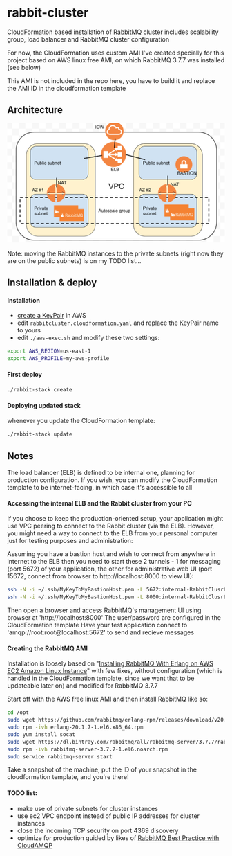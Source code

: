 # rabbit-cluster

CloudFormation based installation of [RabbitMQ](https://www.rabbitmq.com/) cluster
includes scalability group, load balancer and RabbitMQ cluster configuration

For now, the CloudFormation uses custom AMI I've created specially for this project
based on AWS linux free AMI, on which RabbitMQ 3.7.7 was installed (see below)

This AMI is not included in the repo here, you have to build it and replace the AMI
ID in the cloudformation template

## Architecture

![alt text](./images/architecture.png)

Note: moving the RabbitMQ instances to the private subnets (right now they are
on the public subnets) is on my TODO list...

## Installation & deploy

#### Installation
- [create a KeyPair](https://docs.aws.amazon.com/AWSEC2/latest/UserGuide/ec2-key-pairs.html) in AWS
- edit ```rabbitcluster.cloudformation.yaml``` and replace the KeyPair name to yours
- edit ```./aws-exec.sh``` and modify these two settings:

```bash
export AWS_REGION=us-east-1
export AWS_PROFILE=my-aws-profile
```

#### First deploy
```bash
./rabbit-stack create
```

#### Deploying updated stack

whenever you update the CloudFormation template:

```bash
./rabbit-stack update
```

## Notes

The load balancer (ELB) is defined to be internal one, planning for production
configuration. If you wish, you can modify the CloudFormation template to be
internet-facing, in which case it's accessible to all

#### Accessing the internal ELB and the Rabbit cluster from your PC

If you choose to keep the production-oriented setup, your application might use
VPC peering to connect to the Rabbit cluster (via the ELB). However, you might need 
a way to connect to the ELB from your personal computer just for testing purposes
and administration:

Assuming you have a bastion host and wish to connect from anywhere in internet to the ELB
then you need to start these 2 tunnels - 1 for messaging (port 5672) of your application,
the other for administrative web UI (port 15672, connect from browser to http://localhost:8000
to view UI):

```bash
ssh -N -i ~/.ssh/MyKeyToMyBastionHost.pem -L 5672:internal-RabbitClusrLB-1649447701.us-east-1.elb.amazonaws.com:5672 ec2-user@my-bastion-host &
ssh -N -i ~/.ssh/MyKeyToMyBastionHost.pem -L 8000:internal-RabbitClusrLB-1649447701.us-east-1.elb.amazonaws.com:15672 ec2-user@my-bastion-host &
```

Then open a browser and access RabbitMQ's management UI using browser at 'http://localhost:8000'
The user/password are configured in the CloudFormation template
Have your test application connect to 'amqp://root:root@localhost:5672' to send and
recieve messages

#### Creating the RabbitMQ AMI

Installation is loosely based on "[Installing RabbitMQ With Erlang on AWS EC2 Amazon Linux Instance](https://dzone.com/articles/installing-rabbitmq-37-along-with-erlang-version-2)" 
with few fixes, without configuration (which is handled in the CloudFormation template, since we want that to
be updateable later on) and modified for RabbitMQ 3.7.7

Start off with the AWS free linux AMI and then install RabbitMQ like so:

```bash
cd /opt
sudo wget https://github.com/rabbitmq/erlang-rpm/releases/download/v20.1.7/erlang-20.1.7-1.el6.x86_64.rpm
sudo rpm -ivh erlang-20.1.7-1.el6.x86_64.rpm
sudo yum install socat
sudo wget https://dl.bintray.com/rabbitmq/all/rabbitmq-server/3.7.7/rabbitmq-server-3.7.7-1.el6.noarch.rpm
sudo rpm -ivh rabbitmq-server-3.7.7-1.el6.noarch.rpm
sudo service rabbitmq-server start
```

Take a snapshot of the machine, put the ID of your snapshot in the cloudformation template, and you're there!

#### TODO list:
* make use of private subnets for cluster instances
* use ec2 VPC endpoint instead of public IP addresses for cluster instances
* close the incoming TCP security on port 4369 discovery
* optimize for production guided by likes of [RabbitMQ Best Practice with CloudAMQP](https://www.slideshare.net/ErlangSolutionsLtd/rabbitmq-best-practice-with-cloudamqp)

